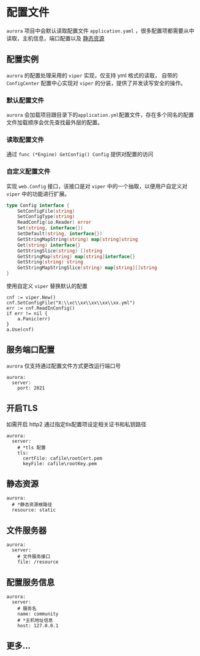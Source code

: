 # 配置文件
`aurora` 项目中会默认读取配置文件 `application.yaml` ，很多配置项都需要从中读取，主机信息，端口配置以及
[静态资源](/static/static)

## 配置实例
`aurora` 的配置处理采用的 `viper` 实现，仅支持 yml 格式的读取， 自带的 `ConfigCenter` 配置中心实现对 `viper` 的分装，提供了并发读写安全的操作。
### 默认配置文件
`aurora` 会加载项目跟目录下的`application.yml`配置文件，存在多个同名的配置文件加载顺序会优先查找最外层的配置。
### 读取配置文件
通过 `func (*Engine) GetConfig() Config` 提供对配置的访问
### 自定义配置文件
实现 `web.Config` 接口，该接口是对 `viper` 中的一个抽取，以便用户自定义对 `viper` 中的功能进行扩展。
```go
type Config interface {
	SetConfigFile(string)
	SetConfigType(string)
	ReadConfig(io.Reader) error
	Set(string, interface{})
	SetDefault(string, interface{})
	GetStringMapString(string) map[string]string
	Get(string) interface{}
	GetStringSlice(string) []string
	GetStringMap(string) map[string]interface{}
	GetString(string) string
	GetStringMapStringSlice(string) map[string][]string
}
```
使用自定义 `viper` 替换默认的配置
```go{7}
cnf := viper.New()
cnf.SetConfigFile("X:\\xc\\xx\\xx\\xx\\xx.yml")
err := cnf.ReadInConfig()
if err != nil {
	a.Panic(err)
}
a.Use(cnf)
```

## 服务端口配置
`aurora` 仅支持通过配置文件方式更改运行端口号
```yaml{3}
aurora:
  server:
    port: 2021
```

## 开启TLS
如需开启 http2 通过指定tls配置项设定相关证书和私钥路径
```yaml{5,6}
aurora:
  server:
    # *tls 配置
    tls:
      certFile: cafile\rootCert.pem
      keyFile: cafile\rootKey.pem
```
## 静态资源
```yaml{3}
aurora:
  # *静态资源根路径
  resource: static
```
## 文件服务器
```yaml{4}
aurora:
  server:
    # 文件服务接口
    file: /resource
```

## 配置服务信息
```yaml{4,6}
aurora:
  server:
    # 服务名
    name: community
    # *主机地址信息 
    host: 127.0.0.1
```

## 更多...